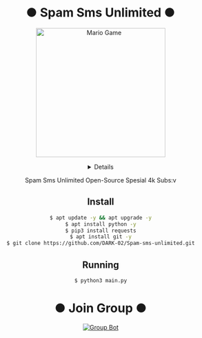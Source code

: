 <div align="center">

# ● Spam Sms Unlimited ●
</div>
<div align="center">
<img src="https://github.com/TheDudeThatCode/TheDudeThatCode/blob/master/Assets/Developer.gif" alt="Mario Game" width="300" />
<div align="center">
<p align="center">
</p>
<p align="center">
</p>
<p align="center">
</p>
</div>

 <details>
 
</details>
 
Spam Sms Unlimited Open-Source Spesial 4k Subs:v

## Install

```bash
$ apt update -y && apt upgrade -y
$ apt install python -y
$ pip3 install requests
$ apt install git -y
$ git clone https://github.com/DARK-02/Spam-sms-unlimited.git
```
## Running

```bash
$ python3 main.py
```
<div align="center">

# ● Join Group ●
[![Group Bot](https://img.shields.io/badge/WhatsApp%20Group-25D366?style=for-the-badge&logo=whatsapp&logoColor=white)](https://chat.whatsapp.com/GfDPRMb91AD8UXpD2jbJVD)

</div>
